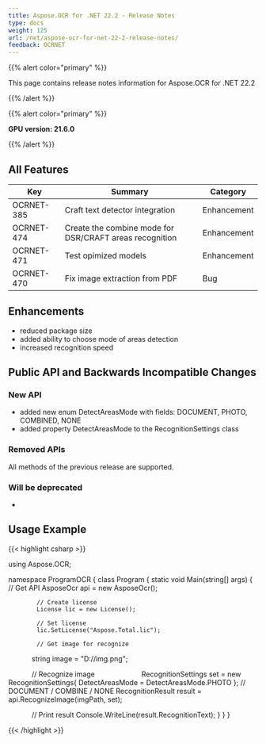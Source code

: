 ```yaml
---
title: Aspose.OCR for .NET 22.2 - Release Notes
type: docs
weight: 125
url: /net/aspose-ocr-for-net-22-2-release-notes/
feedback: OCRNET
---
```


{{% alert color="primary" %}}

This page contains release notes information for Aspose.OCR for .NET 22.2

{{% /alert %}}

{{% alert color="primary" %}}

**GPU version: 21.6.0**

{{% /alert %}}

## All Features

|Key|Summary|Category|
|---|---|---|
|OCRNET-385|Craft text detector integration |Enhancement|
|OCRNET-474|Create the combine mode for DSR/CRAFT areas recognition |Enhancement|
|OCRNET-471|Test opimized models |Enhancement|
|OCRNET-470|Fix image extraction from PDF |Bug|


## Enhancements

- reduced package size
- added ability to choose mode of areas detection
- increased recognition speed


## Public API and Backwards Incompatible Changes

### New API

- added new enum DetectAreasMode with fields: DOCUMENT, PHOTO, COMBINED, NONE
- added property DetectAreasMode to the RecognitionSettings class

### Removed APIs

All methods of the previous release are supported.

### Will be deprecated

-

## Usage Example

{{< highlight csharp >}}


using Aspose.OCR;

namespace ProgramOCR
{
    class Program
    {
        static void Main(string[] args)
        {
            // Get API
            AsposeOcr api = new AsposeOcr();

            // Create license
            License lic = new License();

            // Set license 
            lic.SetLicense("Aspose.Total.lic");

            // Get image for recognize
            string image = "D://img.png";

            // Recognize image           
            RecognitionSettings set = new RecognitionSettings{ DetectAreasMode = DetectAreasMode.PHOTO }; // DOCUMENT / COMBINE / NONE
            RecognitionResult result = api.RecognizeImage(imgPath, set);

            // Print result
            Console.WriteLine(result.RecognitionText);
        }
    }
}

{{< /highlight >}}
